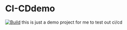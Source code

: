 # CI-CDdemo
[![Build](https://github.com/ALearningCurve/CI-CDdemo/actions/workflows/main.yml/badge.svg?branch=main)](https://github.com/ALearningCurve/CI-CDdemo/actions/workflows/main.yml)
this is just a demo project for me to test out ci/cd 
